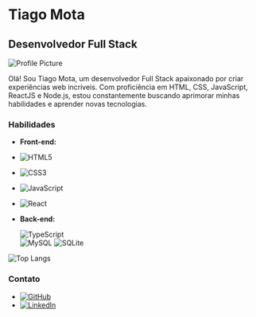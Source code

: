 # Tiago Mota

## Desenvolvedor Full Stack

![Profile Picture](link_para_sua_foto_de_perfil.jpg)

Olá! Sou Tiago Mota, um desenvolvedor Full Stack apaixonado por criar experiências web incríveis. Com proficiência em HTML, CSS, JavaScript, ReactJS e Node.js, estou constantemente buscando aprimorar minhas habilidades e aprender novas tecnologias.

### Habilidades

- **Front-end:**

- ![HTML5](https://img.shields.io/badge/HTML5-000?style=for-the-badge&logo=html5)
- ![CSS3](https://img.shields.io/badge/CSS3-000?style=for-the-badge&logo=css3&logoColor=264CE4)
- ![JavaScript](https://img.shields.io/badge/JavaScript-000?style=for-the-badge&logo=javascript)
- ![React](https://img.shields.io/badge/React-000?style=for-the-badge&logo=react) 

- **Back-end:**

  ![TypeScript](https://img.shields.io/badge/TypeScript-000?style=for-the-badge&logo=typescript)  
  ![MySQL](https://img.shields.io/badge/MySQL-000?style=for-the-badge&logo=mysql&logoColor=005C84)
  ![SQLite](https://img.shields.io/badge/SQLite-000?style=for-the-badge&logo=sqlite&logoColor=07405E)
  

![Top Langs](https://github-readme-stats-git-masterrstaa-rickstaa.vercel.app/api/top-langs/?username=Tiago-Motta&layout=compact&bg_color=000&border_color=30A3DC&title_color=E94D5F&text_color=FFF)

### Contato

- [![GitHub](https://img.shields.io/badge/GitHbt-000?style=for-the-badge&logo=github&logoColor=white)](+https://github.com/Tiago-Motta)
- [![LinkedIn](https://img.shields.io/badge/LinkedIn-000?style=for-the-badge&logo=linkedin&logoColor=0E76A8)](https://www.linkedin.com/in/SEUUSERNAME/)
  


